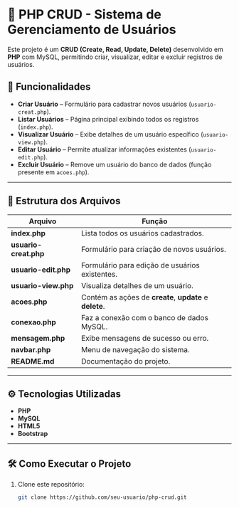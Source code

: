 # 📌 PHP CRUD - Sistema de Gerenciamento de Usuários

Este projeto é um **CRUD (Create, Read, Update, Delete)** desenvolvido em **PHP** com MySQL, permitindo criar, visualizar, editar e excluir registros de usuários.

## 🚀 Funcionalidades

- **Criar Usuário** – Formulário para cadastrar novos usuários (`usuario-creat.php`).
- **Listar Usuários** – Página principal exibindo todos os registros (`index.php`).
- **Visualizar Usuário** – Exibe detalhes de um usuário específico (`usuario-view.php`).
- **Editar Usuário** – Permite atualizar informações existentes (`usuario-edit.php`).
- **Excluir Usuário** – Remove um usuário do banco de dados (função presente em `acoes.php`).

---

## 📂 Estrutura dos Arquivos

| Arquivo | Função |
|---------|--------|
| **index.php** | Lista todos os usuários cadastrados. |
| **usuario-creat.php** | Formulário para criação de novos usuários. |
| **usuario-edit.php** | Formulário para edição de usuários existentes. |
| **usuario-view.php** | Visualiza detalhes de um usuário. |
| **acoes.php** | Contém as ações de **create**, **update** e **delete**. |
| **conexao.php** | Faz a conexão com o banco de dados MySQL. |
| **mensagem.php** | Exibe mensagens de sucesso ou erro. |
| **navbar.php** | Menu de navegação do sistema. |
| **README.md** | Documentação do projeto. |

---

## ⚙️ Tecnologias Utilizadas

- **PHP** 
- **MySQL**
- **HTML5**
- **Bootstrap** 

---

## 🛠️ Como Executar o Projeto

1. Clone este repositório:
   ```bash
   git clone https://github.com/seu-usuario/php-crud.git
